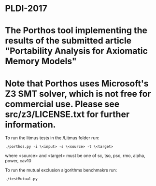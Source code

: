 # PLDI-2017
The Porthos tool implementing the results of the submitted article **"Portability Analysis for Axiomatic Memory Models"**
========
Note that Porthos uses Microsoft's Z3 SMT solver, which is not free for commercial use. Please see src/z3/LICENSE.txt for further information.
========

To run the litmus tests in the /Litmus folder run: 

```./porthos.py -i \<input> -s \<source> -t \<target>```

where \<source> and \<target> must be one of sc, tso, pso, rmo, alpha, power, cav10

To run the mutual exclusion algorithms benchmakrs run:

``````
./testMutual.py
